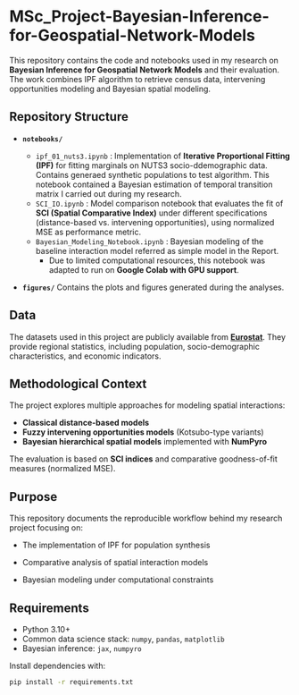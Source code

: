 # MSc_Project-Bayesian-Inference-for-Geospatial-Network-Models

This repository contains the code and notebooks used in my research on **Bayesian Inference for Geospatial Network Models** and their evaluation. The work combines IPF algorithm to retrieve census data, intervening opportunities modeling and Bayesian spatial modeling.

## Repository Structure

- **`notebooks/`**
  - `ipf_01_nuts3.ipynb` : Implementation of **Iterative Proportional Fitting (IPF)** for fitting marginals on NUTS3 socio-ddemographic data. Contains generaed synthetic populations to test algorithm. This notebook contained a Bayesian estimation of temporal transition matrix I carried out during my research.
  - `SCI_IO.ipynb` : Model comparison notebook that evaluates the fit of **SCI (Spatial Comparative Index)** under different specifications (distance-based vs. intervening opportunities), using normalized MSE as performance metric.
  - `Bayesian_Modeling_Notebook.ipynb` : Bayesian modeling of the baseline interaction model referred as simple model in the Report.
    - Due to limited computational resources, this notebook was adapted to run on **Google Colab with GPU support**.

- **`figures/`**
  Contains the plots and figures generated during the analyses.

## Data

The datasets used in this project are publicly available from **[Eurostat](https://ec.europa.eu/eurostat)**. They provide regional statistics, including population, socio-demographic characteristics, and economic indicators.


## Methodological Context

The project explores multiple approaches for modeling spatial interactions:

- **Classical distance-based models**
- **Fuzzy intervening opportunities models** (Kotsubo-type variants)
- **Bayesian hierarchical spatial models** implemented with **NumPyro**

The evaluation is based on **SCI indices** and comparative goodness-of-fit measures (normalized MSE).

## Purpose

This repository documents the reproducible workflow behind my research project focusing on:

- The implementation of IPF for population synthesis

- Comparative analysis of spatial interaction models

- Bayesian modeling under computational constraints

## Requirements

- Python 3.10+
- Common data science stack: `numpy`, `pandas`, `matplotlib`
- Bayesian inference: `jax`, `numpyro`

Install dependencies with:

```bash
pip install -r requirements.txt

